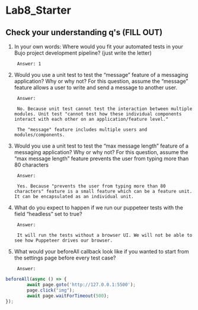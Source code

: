 # Lab8_Starter

## Check your understanding q's (FILL OUT)
1. In your own words: Where would you fit your automated tests in your Bujo project development pipeline? (just write the letter)

        Answer: 1

2. Would you use a unit test to test the “message” feature of a messaging application? Why or why not? For this question, assume the “message” feature allows a user to write and send a message to another user.

        Answer:

        No. Because unit test cannot test the interaction between multiple modules. Unit test "cannot test how these individual components interact with each other on an application/feature level."

        The "message" feature includes multiple users and modules/components.

3. Would you use a unit test to test the “max message length” feature of a messaging application? Why or why not? For this question, assume the “max message length” feature prevents the user from typing more than 80 characters

        Answer:
        
        Yes. Because "prevents the user from typing more than 80 characters" feature is a small feature which can be a feature unit. It can be encapsulated as an individual unit.

4. What do you expect to happen if we run our puppeteer tests with the field “headless” set to true?

        Answer:

        It will run the tests without a browser UI. We will not be able to see how Puppeteer drives our browser.

6. What would your beforeAll callback look like if you wanted to start from the settings page before every test case?
   
        Answer:
   
```javascript
beforeAll(async () => {
        await page.goto('http://127.0.0.1:5500');                
        page.click("img");  
        await page.waitForTimeout(500);
});
```


